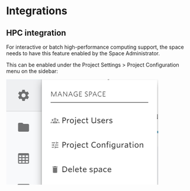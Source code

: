 # Integrations

## HPC integration

For interactive or batch high-performance computing support, the space needs to have this feature enabled by the Space Administrator.

This can be enabled under the Project Settings &gt; Project Configuration menu on the sidebar:

![](../../.gitbook/assets/image%20%287%29.png)



